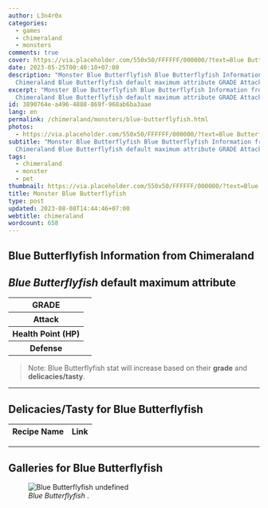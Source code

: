 ```yaml
---
author: L3n4r0x
categories:
  - games
  - chimeraland
  - monsters
comments: true
cover: https://via.placeholder.com/550x50/FFFFFF/000000/?text=Blue Butterflyfish
date: 2023-05-25T00:40:10+07:00
description: "Monster Blue Butterflyfish Blue Butterflyfish Information from
  Chimeraland Blue Butterflyfish default maximum attribute GRADE Attack "
excerpt: "Monster Blue Butterflyfish Blue Butterflyfish Information from
  Chimeraland Blue Butterflyfish default maximum attribute GRADE Attack "
id: 3890764e-a496-4888-869f-968ab6ba3aae
lang: en
permalink: /chimeraland/monsters/blue-butterflyfish.html
photos:
  - https://via.placeholder.com/550x50/FFFFFF/000000/?text=Blue Butterflyfish
subtitle: "Monster Blue Butterflyfish Blue Butterflyfish Information from
  Chimeraland Blue Butterflyfish default maximum attribute GRADE Attack "
tags:
  - chimeraland
  - monster
  - pet
thumbnail: https://via.placeholder.com/550x50/FFFFFF/000000/?text=Blue Butterflyfish
title: Monster Blue Butterflyfish
type: post
updated: 2023-08-08T14:44:46+07:00
webtitle: chimeraland
wordcount: 658
---
```


<link
  rel="stylesheet"
  href="https://rawcdn.githack.com/dimaslanjaka/Web-Manajemen/870a349/css/bootstrap-5-3-0-alpha3-wrapper.css"
/>
<section id="bootstrap-wrapper">
  <div data-bs-theme="dark">
    <h2>Blue Butterflyfish Information from Chimeraland</h2>
    <h2 id="attribute"><i>Blue Butterflyfish</i> default maximum attribute</h2>
    <div class="row">
      <div class="col mb-2">
        <div class="card">
          <div class="card-body">
            <table>
              <tr>
                <th>GRADE</th>
                <td><br /></td>
              </tr>
              <tr>
                <th>Attack</th>
                <td></td>
              </tr>
              <tr>
                <th>Health Point (HP)</th>
                <td></td>
              </tr>
              <tr>
                <th>Defense</th>
                <td></td>
              </tr>
            </table>
          </div>
        </div>
      </div>
    </div>
    <blockquote class="bd-callout bd-callout-warning">
      Note: Blue Butterflyfish stat will increase based on their
      <b>grade</b> and <b>delicacies/tasty</b>.
    </blockquote>
    <hr />
    <h2 id="delicacies">Delicacies/Tasty for Blue Butterflyfish</h2>
    <div class="card">
      <div class="card-body">
        <div class="table-responsive">
          <table class="table table-striped">
            <thead>
              <tr>
                <th>Recipe Name</th>
                <th>Link</th>
              </tr>
            </thead>
            <tbody></tbody>
          </table>
        </div>
      </div>
    </div>
    <hr />
    <div id="gallery">
      <h2>Galleries for Blue Butterflyfish</h2>
      <div class="row">
        <div class="col-lg-6 col-12">
          <figure>
            <img
              src="https://www.webmanajemen.com/undefined"
              alt="Blue Butterflyfish undefined"
            />
            <figcaption style="word-wrap: break-word">
              <i>Blue Butterflyfish</i> .
            </figcaption>
          </figure>
        </div>
      </div>
    </div>
  </div>
</section>
